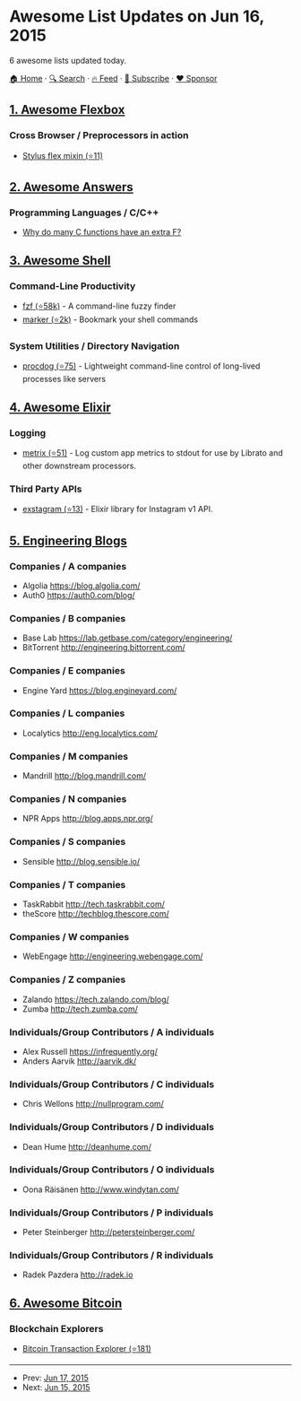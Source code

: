 # Awesome List Updates on Jun 16, 2015

6 awesome lists updated today.

[🏠 Home](/README.md) · [🔍 Search](https://www.trackawesomelist.com/search/) · [🔥 Feed](https://www.trackawesomelist.com/rss.xml) · [📮 Subscribe](https://trackawesomelist.us17.list-manage.com/subscribe?u=d2f0117aa829c83a63ec63c2f&id=36a103854c) · [❤️  Sponsor](https://github.com/sponsors/theowenyoung)



## [1. Awesome Flexbox](/content/afonsopacifer/awesome-flexbox/README.md)

### Cross Browser / Preprocessors in action

*   [Stylus flex mixin (⭐11)](https://github.com/differui/stylus-flex-mixin)

## [2. Awesome Answers](/content/cyberglot/awesome-answers/README.md)

### Programming Languages / C/C++

*   [Why do many C functions have an extra F?](http://qr.ae/7vBEnF)

## [3. Awesome Shell](/content/alebcay/awesome-shell/README.md)

### Command-Line Productivity

*   [fzf (⭐58k)](https://github.com/junegunn/fzf) - A command-line fuzzy finder
*   [marker (⭐2k)](https://github.com/pindexis/marker) - Bookmark your shell commands

### System Utilities / Directory Navigation

*   [procdog (⭐75)](https://github.com/jlevy/procdog) - Lightweight command-line control of long-lived processes like servers

## [4. Awesome Elixir](/content/h4cc/awesome-elixir/README.md)

### Logging

*   [metrix (⭐51)](https://github.com/rwdaigle/metrix) - Log custom app metrics to stdout for use by Librato and other downstream processors.

### Third Party APIs

*   [exstagram (⭐13)](https://github.com/arthurcolle/exstagram) - Elixir library for Instagram v1 API.

## [5. Engineering Blogs](/content/kilimchoi/engineering-blogs/README.md)

### Companies / A companies

*   Algolia <https://blog.algolia.com/>
*   Auth0 <https://auth0.com/blog/>

### Companies / B companies

*   Base Lab <https://lab.getbase.com/category/engineering/>
*   BitTorrent <http://engineering.bittorrent.com/>

### Companies / E companies

*   Engine Yard <https://blog.engineyard.com/>

### Companies / L companies

*   Localytics <http://eng.localytics.com/>

### Companies / M companies

*   Mandrill <http://blog.mandrill.com/>

### Companies / N companies

*   NPR Apps <http://blog.apps.npr.org/>

### Companies / S companies

*   Sensible <http://blog.sensible.io/>

### Companies / T companies

*   TaskRabbit <http://tech.taskrabbit.com/>
*   theScore <http://techblog.thescore.com/>

### Companies / W companies

*   WebEngage <http://engineering.webengage.com/>

### Companies / Z companies

*   Zalando <https://tech.zalando.com/blog/>
*   Zumba <http://tech.zumba.com/>

### Individuals/Group Contributors / A individuals

*   Alex Russell <https://infrequently.org/>
*   Anders Aarvik <http://aarvik.dk/>

### Individuals/Group Contributors / C individuals

*   Chris Wellons <http://nullprogram.com/>

### Individuals/Group Contributors / D individuals

*   Dean Hume <http://deanhume.com/>

### Individuals/Group Contributors / O individuals

*   Oona Räisänen <http://www.windytan.com/>

### Individuals/Group Contributors / P individuals

*   Peter Steinberger <http://petersteinberger.com/>

### Individuals/Group Contributors / R individuals

*   Radek Pazdera <http://radek.io>

## [6. Awesome Bitcoin](/content/igorbarinov/awesome-bitcoin/README.md)

### Blockchain Explorers

*   [Bitcoin Transaction Explorer (⭐181)](https://github.com/JornC/bitcoin-transaction-explorer)

---

- Prev: [Jun 17, 2015](/content/2015/06/17/README.md)
- Next: [Jun 15, 2015](/content/2015/06/15/README.md)